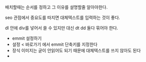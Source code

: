 배치할때는 순서를 정하고 그 이유를 설명할줄 알아야한다.



seo 관점에서 중요도를 따지면 대체텍스트를 입력하는 것이 좋다.

dl 안에 div를 넣어서 쓸 수 있지만 대신 dt dd 둘다 묶어야 한다.



- emmit 설정하기 
- 설정 < 바로가기 에서 emmit 단축키를 지정한다
- 장식 이미지는 굳이 안읽어도 되기 때문에 대체텍스트를 쓰지 않아도 된다
- 



